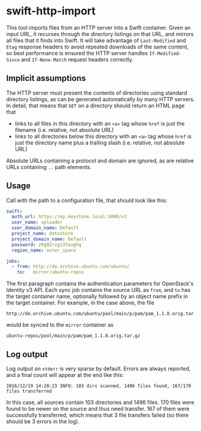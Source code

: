 # swift-http-import

This tool imports files from an HTTP server into a Swift container. Given an input URL, it recurses through the directory
listings on that URL, and mirrors all files that it finds into Swift. It will take advantage of `Last-Modified` and
`Etag` response headers to avoid repeated downloads of the same content, so best performance is ensured the HTTP server
handles `If-Modified-Since` and `If-None-Match` request headers correctly.

## Implicit assumptions

The HTTP server must present the contents of directories using standard directory listings, as can be generated
automatically by many HTTP servers. In detail, that means that `GET` on a directory should return an HTML page that

- links to all files in this directory with an `<a>` tag whose `href` is just the filename (i.e. relative, not absolute URL)
- links to all directories below this directory with an `<a>` tag whose `href` is just the directory name plus
  a trailing slash (i.e. relative, not absolute URL)

Absolute URLs containing a protocol and domain are ignored, as are relative URLs containing `..` path elements.

## Usage

Call with the path to a configuration file, that should look like this:

```yaml
swift:
  auth_url: https://my.keystone.local:5000/v3
  user_name: uploader
  user_domain_name: Default
  project_name: datastore
  project_domain_name: Default
  password: 20g82rzg235oughq
  region_name: outer_space

jobs:
  - from: http://de.archive.ubuntu.com/ubuntu/
    to:   mirror/ubuntu-repos
```

The first paragraph contains the authentication parameters for OpenStack's Identity v3 API. Each sync job contains the
source URL as `from`, and `to` has the target container name, optionally followed by an object name prefix in the target
container. For example, in the case above, the file

```
http://de.archive.ubuntu.com/ubuntu/pool/main/p/pam/pam_1.1.8.orig.tar.gz
```

would be synced to the `mirror` container as

```
ubuntu-repos/pool/main/p/pam/pam_1.1.8.orig.tar.gz
```

## Log output

Log output on `stderr` is very sparse by default. Errors are always reported, and a final count will appear at the end like this:

```
2016/12/19 14:28:23 INFO: 103 dirs scanned, 1496 files found, 167/170 files transferred
```

In this case, all sources contain 103 directories and 1496 files. 170 files were found to be newer on the source and
thus need transfer. 167 of them were successfully transferred, which means that 3 file transfers failed (so there should
be 3 errors in the log).

